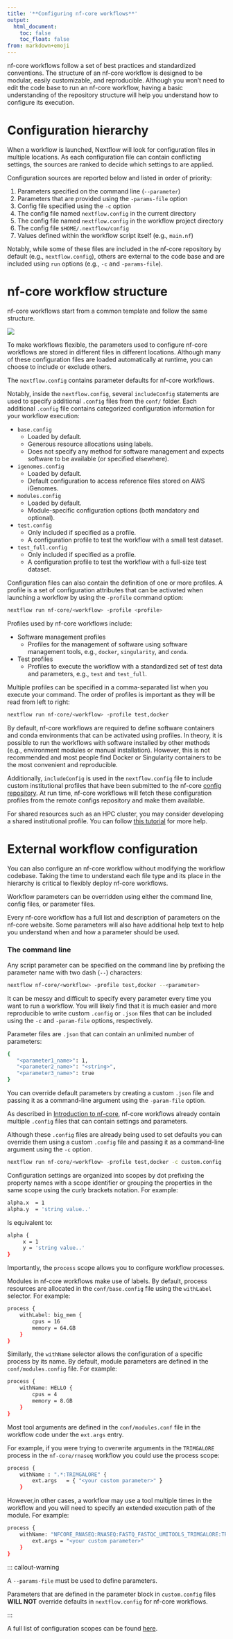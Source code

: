 ```yaml
---
title: '**Configuring nf-core workflows**'
output:
  html_document:
    toc: false
    toc_float: false
from: markdown+emoji
---
```


nf-core workflows follow a set of best practices and standardized conventions. The structure of an nf-core workflow is designed to be modular, easily customizable, and reproducible. Although you won’t need to edit the code base to run an nf-core workflow, having a basic understanding of the repository structure will help you understand how to configure its execution.

# Configuration hierarchy

When a workflow is launched, Nextflow will look for configuration files in multiple locations. As each configuration file can contain conflicting settings, the sources are ranked to decide which settings to are applied.

Configuration sources are reported below and listed in order of priority:

1. Parameters specified on the command line (`--parameter`)
2. Parameters that are provided using the `-params-file` option
3. Config file specified using the `-c` option
4. The config file named `nextflow.config` in the current directory
5. The config file named `nextflow.config` in the workflow project directory
6. The config file `$HOME/.nextflow/config`
7. Values defined within the workflow script itself (e.g., `main.nf`)

Notably, while some of these files are included in the nf-core repository by default (e.g., `nextflow.config`), others are external to the code base and are included using `run` options (e.g., `-c` and `-params-file`).

# nf-core workflow structure

nf-core workflows start from a common template and follow the same structure.

![](../figs/1.3_structure.excalidraw.png)

To make workflows flexible, the parameters used to configure nf-core workflows are stored in different files in different locations. Although many of these configuration files are loaded automatically at runtime, you can choose to include or exclude others.

The `nextflow.config` contains parameter defaults for nf-core workflows.

Notably, inside the `nextflow.config`, several `includeConfig` statements are used to specify additional `.config` files from the `conf/` folder. Each additional `.config` file contains categorized configuration information for your workflow execution:

- `base.config`
  - Loaded by default.
  - Generous resource allocations using labels.
  - Does not specify any method for software management and expects software to be available (or specified elsewhere).
- `igenomes.config`
  - Loaded by default.
  - Default configuration to access reference files stored on AWS iGenomes.
- `modules.config`
  - Loaded by default.
  - Module-specific configuration options (both mandatory and optional).
- `test.config`
  - Only included if specified as a profile.
  - A configuration profile to test the workflow with a small test dataset.
- `test_full.config`
  - Only included if specified as a profile.
  - A configuration profile to test the workflow with a full-size test dataset.

Configuration files can also contain the definition of one or more profiles. A profile is a set of configuration attributes that can be activated when launching a workflow by using the `-profile` command option:

```bash
nextflow run nf-core/<workflow> -profile <profile>
```

Profiles used by nf-core workflows include:

- Software management profiles
  - Profiles for the management of software using software management tools, e.g., `docker`, `singularity`, and `conda`.
- Test profiles
  - Profiles to execute the workflow with a standardized set of test data and parameters, e.g., `test` and `test_full`.

Multiple profiles can be specified in a comma-separated list when you execute your command. The order of profiles is important as they will be read from left to right:

```bash
nextflow run nf-core/<workflow> -profile test,docker
```

By default, nf-core workflows are required to define software containers and conda environments that can be activated using profiles. In theory, it is possible to run the workflows with software installed by other methods (e.g., environment modules or manual installation). However, this is not recommended and most people find Docker or Singularity containers to be the most convenient and reproducible.

Additionally, `includeConfig` is used in the `nextflow.config` file to include custom institutional profiles that have been submitted to the nf-core [config repository](https://github.com/nf-core/configs). At run time, nf-core workflows will fetch these configuration profiles from the remote configs repository and make them available.

For shared resources such as an HPC cluster, you may consider developing a shared institutional profile. You can follow [this tutorial](https://nf-co.re/docs/usage/tutorials/step_by_step_institutional_profile) for more help.

# External workflow configuration

You can also configure an nf-core workflow without modifying the workflow codebase. Taking the time to understand each file type and its place in the hierarchy is critical to flexibly deploy nf-core workflows.

Workflow parameters can be overridden using either the command line, config files, or parameter files.

Every nf-core workflow has a full list and description of parameters on the nf-core website. Some parameters will also have additional help text to help you understand when and how a parameter should be used.

### The command line

Any script parameter can be specified on the command line by prefixing the parameter name with two dash (`--`) characters:

```bash
nextflow nf-core/<workflow> -profile test,docker --<parameter>
```

It can be messy and difficult to specify every parameter every time you want to run a workflow. You will likely find that it is much easier and more reproducible to write custom `.config` or `.json` files that can be included using the `-c` and `-param-file` options, respectively.

Parameter files are `.json` that can contain an unlimited number of parameters:

```bash
{
   "<parameter1_name>": 1,
   "<parameter2_name>": "<string>",
   "<parameter3_name>": true
}
```

You can override default parameters by creating a custom `.json` file and passing it as a command-line argument using the `-param-file` option.

As described in [Introduction to nf-core](1.2_nfcore.md), nf-core workflows already contain multiple `.config` files that can contain settings and parameters.

Although these `.config` files are already being used to set defaults you can override them using a custom `.config` file and passing it as a command-line argument using the `-c` option.

```bash
nextflow run nf-core/<workflow> -profile test,docker -c custom.config
```

Configuration settings are organized into scopes by dot prefixing the property names with a scope identifier or grouping the properties in the same scope using the curly brackets notation. For example:

```bash
alpha.x  = 1
alpha.y  = 'string value..'
```

Is equivalent to:

```bash
alpha {
     x = 1
     y = 'string value..'
}
```

Importantly, the `process` scope allows you to configure workflow processes.

Modules in nf-core workflows make use of labels. By default, process resources are allocated in the `conf/base.config` file using the `withLabel` selector. For example:

```bash
process {
    withLabel: big_mem {
        cpus = 16
        memory = 64.GB
    }
}
```

Similarly, the `withName` selector allows the configuration of a specific process by its name. By default, module parameters are defined in the `conf/modules.config` file. For example:

```bash
process {
    withName: HELLO {
        cpus = 4
        memory = 8.GB
    }
}
```

Most tool arguments are defined in the `conf/modules.conf` file in the workflow code under the `ext.args` entry.

For example, if you were trying to overwrite arguments in the `TRIMGALORE` process in the `nf-core/rnaseq` workflow you could use the process scope:

```bash
process {
    withName : ".*:TRIMGALORE" {
        ext.args   = { "<your custom parameter>" }
    }
```

However,in other cases, a workflow may use a tool multiple times in the workflow and you will need to specify an extended execution path of the module. For example:

```bash
process {
    withName: "NFCORE_RNASEQ:RNASEQ:FASTQ_FASTQC_UMITOOLS_TRIMGALORE:TRIMGALORE" {
        ext.args = "<your custom parameter>"
    }
}
```

::: callout-warning

A `--params-file` must be used to define parameters.

Parameters that are defined in the parameter block in `custom.config` files **WILL NOT** override defaults in `nextflow.config` for nf-core workflows.

:::

A full list of configuration scopes can be found [here](https://www.nextflow.io/docs/latest/config.html#config-scopes).